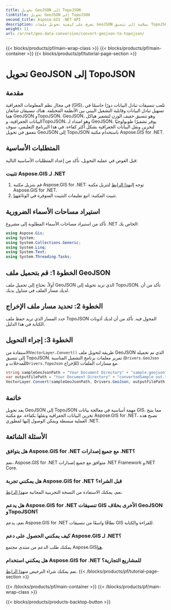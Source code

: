 ```yaml
---
title: تحويل GeoJSON إلى TopoJSON
linktitle: تحويل GeoJSON إلى TopoJSON
second_title: Aspose.GIS .NET API
description: تعرف على كيفية تحويل ملفات GeoJSON بسلاسة إلى تنسيق TopoJSON باستخدام Aspose.GIS for .NET Library. تعزيز كفاءة معالجة بيانات نظم المعلومات الجغرافية لديك.
weight: 11
url: /ar/net/geo-data-conversion/convert-geojson-to-topojson/
---
```


{{< blocks/products/pf/main-wrap-class >}}
{{< blocks/products/pf/main-container >}}
{{< blocks/products/pf/tutorial-page-section >}}

# تحويل GeoJSON إلى TopoJSON

## مقدمة
في مجال نظم المعلومات الجغرافية (GIS)، تلعب تنسيقات تبادل البيانات دورًا حاسمًا في تسهيل تبادل البيانات وقابلية التشغيل البيني بين الأنظمة المختلفة. هناك تنسيقان شائعان هما GeoJSON وTopoJSON. GeoJSON، وهو تنسيق خفيف الوزن لتشفير هياكل البيانات الجغرافية، وTopoJSON، وهو امتداد لـ GeoJSON، يوفر تشفيرًا طوبولوجيًا لتخزين ونقل البيانات الجغرافية بشكل أكثر كفاءة. في هذا البرنامج التعليمي، سوف نتعمق في تحويل GeoJSON إلى TopoJSON باستخدام مكتبة Aspose.GIS for .NET.
## المتطلبات الأساسية
قبل الغوص في عملية التحويل، تأكد من إعداد المتطلبات الأساسية التالية:
### تثبيت Aspose.GIS لـ .NET
1.  قم بتنزيل مكتبة Aspose.GIS for .NET: توجه إلى[هذا الرابط](https://releases.aspose.com/gis/net/) لتنزيل مكتبة Aspose.GIS for .NET.
2.  تثبيت المكتبة: اتبع تعليمات التثبيت المتوفرة في الوثائق[هنا](https://reference.aspose.com/gis/net/).

## استيراد مساحات الأسماء الضرورية
تأكد من استيراد مساحات الأسماء المطلوبة إلى مشروع .NET الخاص بك:
```csharp
using Aspose.Gis;
using System;
using System.Collections.Generic;
using System.Linq;
using System.Text;
using System.Threading.Tasks;
```

## الخطوة 1: قم بتحميل ملف GeoJSON
أولاً، تحتاج إلى تحميل ملف GeoJSON الذي تريد تحويله إلى TopoJSON. تأكد من أن لديك مسار الملف في متناول يديك.
## الخطوة 2: تحديد مسار ملف الإخراج
حدد المسار الذي تريد حفظ ملف TopoJSON المحول فيه. تأكد من أن لديك أذونات الكتابة في هذا الدليل.
## الخطوة 3: إجراء التحويل
 الاستفادة من`VectorLayer.Convert()` طريقة لتحويل ملف GeoJSON الذي تم تحميله إلى تنسيق TopoJSON. تمرير معلمات برنامج التشغيل المناسبة (`Drivers.GeoJson` للمدخلات و`Drivers.TopoJson` للإخراج) مع مسارات الملفات.
```csharp
string sampleGeoJsonPath = "Your Document Directory" + "sample.geojson";
var outputFilePath = "Your Document Directory" + "convertedSample_out.topojson";
VectorLayer.Convert(sampleGeoJsonPath, Drivers.GeoJson, outputFilePath, Drivers.TopoJson);
```

## خاتمة
يعد تحويل GeoJSON إلى TopoJSON مهمة أساسية في معالجة بيانات GIS، مما يتيح تخزين البيانات الجغرافية ونقلها بكفاءة. مع مكتبة Aspose.GIS for .NET، تصبح هذه العملية مبسطة ويمكن الوصول إليها لمطوري .NET.
## الأسئلة الشائعة
### هل يتوافق Aspose.GIS for .NET مع جميع إصدارات .NET؟
نعم، Aspose.GIS for .NET متوافق مع جميع إصدارات .NET Framework و.NET Core.
### هل يمكنني تجربة Aspose.GIS for .NET قبل الشراء؟
 نعم، يمكنك الاستفادة من النسخة التجريبية المجانية من[هذا الرابط](https://releases.aspose.com/).
### هل يدعم Aspose.GIS for .NET تنسيقات GIS الأخرى بخلاف GeoJSON وTopoJSON؟
نعم، يدعم Aspose.GIS for .NET نطاقًا واسعًا من تنسيقات GIS للقراءة والكتابة.
### كيف يمكنني الحصول على دعم Aspose.GIS لـ .NET؟
 يمكنك طلب الدعم من منتدى مجتمع Aspose.GIS[هنا](https://forum.aspose.com/c/gis/33).
### هل يمكنني استخدام Aspose.GIS for .NET للمشاريع التجارية؟
 نعم يمكنك شراء الترخيص من[هذا الرابط](https://purchase.aspose.com/buy).
{{< /blocks/products/pf/tutorial-page-section >}}

{{< /blocks/products/pf/main-container >}}
{{< /blocks/products/pf/main-wrap-class >}}

{{< blocks/products/products-backtop-button >}}
